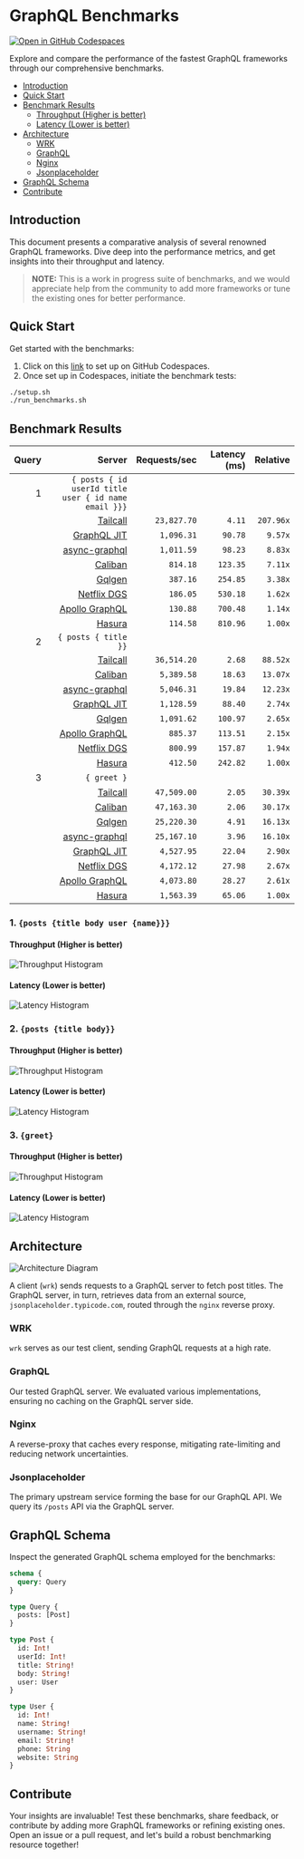 # GraphQL Benchmarks <!-- omit from toc -->

[![Open in GitHub Codespaces](https://github.com/codespaces/badge.svg)](https://codespaces.new/tailcallhq/graphql-benchmarks)

Explore and compare the performance of the fastest GraphQL frameworks through our comprehensive benchmarks.

- [Introduction](#introduction)
- [Quick Start](#quick-start)
- [Benchmark Results](#benchmark-results)
  - [Throughput (Higher is better)](#throughput-higher-is-better)
  - [Latency (Lower is better)](#latency-lower-is-better)
- [Architecture](#architecture)
  - [WRK](#wrk)
  - [GraphQL](#graphql)
  - [Nginx](#nginx)
  - [Jsonplaceholder](#jsonplaceholder)
- [GraphQL Schema](#graphql-schema)
- [Contribute](#contribute)

[Tailcall]: https://github.com/tailcallhq/tailcall
[Gqlgen]: https://github.com/99designs/gqlgen
[Apollo GraphQL]: https://github.com/apollographql/apollo-server
[Netflix DGS]: https://github.com/netflix/dgs-framework
[Caliban]: https://github.com/ghostdogpr/caliban
[async-graphql]: https://github.com/async-graphql/async-graphql
[Hasura]: https://github.com/hasura/graphql-engine
[GraphQL JIT]: https://github.com/zalando-incubator/graphql-jit

## Introduction

This document presents a comparative analysis of several renowned GraphQL frameworks. Dive deep into the performance metrics, and get insights into their throughput and latency.

> **NOTE:** This is a work in progress suite of benchmarks, and we would appreciate help from the community to add more frameworks or tune the existing ones for better performance.

## Quick Start

Get started with the benchmarks:

1. Click on this [link](https://codespaces.new/tailcallhq/graphql-benchmarks) to set up on GitHub Codespaces.
2. Once set up in Codespaces, initiate the benchmark tests:

```bash
./setup.sh
./run_benchmarks.sh
```

## Benchmark Results

<!-- PERFORMANCE_RESULTS_START -->

| Query | Server | Requests/sec | Latency (ms) | Relative |
|-------:|--------:|--------------:|--------------:|---------:|
| 1 | `{ posts { id userId title user { id name email }}}` |
|| [Tailcall] | `23,827.70` | `4.11` | `207.96x` |
|| [GraphQL JIT] | `1,096.31` | `90.78` | `9.57x` |
|| [async-graphql] | `1,011.59` | `98.23` | `8.83x` |
|| [Caliban] | `814.18` | `123.35` | `7.11x` |
|| [Gqlgen] | `387.16` | `254.85` | `3.38x` |
|| [Netflix DGS] | `186.05` | `530.18` | `1.62x` |
|| [Apollo GraphQL] | `130.88` | `700.48` | `1.14x` |
|| [Hasura] | `114.58` | `810.96` | `1.00x` |
| 2 | `{ posts { title }}` |
|| [Tailcall] | `36,514.20` | `2.68` | `88.52x` |
|| [Caliban] | `5,389.58` | `18.63` | `13.07x` |
|| [async-graphql] | `5,046.31` | `19.84` | `12.23x` |
|| [GraphQL JIT] | `1,128.59` | `88.40` | `2.74x` |
|| [Gqlgen] | `1,091.62` | `100.97` | `2.65x` |
|| [Apollo GraphQL] | `885.37` | `113.51` | `2.15x` |
|| [Netflix DGS] | `800.99` | `157.87` | `1.94x` |
|| [Hasura] | `412.50` | `242.82` | `1.00x` |
| 3 | `{ greet }` |
|| [Tailcall] | `47,509.00` | `2.05` | `30.39x` |
|| [Caliban] | `47,163.30` | `2.06` | `30.17x` |
|| [Gqlgen] | `25,220.30` | `4.91` | `16.13x` |
|| [async-graphql] | `25,167.10` | `3.96` | `16.10x` |
|| [GraphQL JIT] | `4,527.95` | `22.04` | `2.90x` |
|| [Netflix DGS] | `4,172.12` | `27.98` | `2.67x` |
|| [Apollo GraphQL] | `4,073.80` | `28.27` | `2.61x` |
|| [Hasura] | `1,563.39` | `65.06` | `1.00x` |

<!-- PERFORMANCE_RESULTS_END -->



### 1. `{posts {title body user {name}}}`
#### Throughput (Higher is better)

![Throughput Histogram](assets/req_sec_histogram1.png)

#### Latency (Lower is better)

![Latency Histogram](assets/latency_histogram1.png)

### 2. `{posts {title body}}`
#### Throughput (Higher is better)

![Throughput Histogram](assets/req_sec_histogram2.png)

#### Latency (Lower is better)

![Latency Histogram](assets/latency_histogram2.png)

### 3. `{greet}`
#### Throughput (Higher is better)

![Throughput Histogram](assets/req_sec_histogram3.png)

#### Latency (Lower is better)

![Latency Histogram](assets/latency_histogram3.png)

## Architecture

![Architecture Diagram](assets/architecture.png)

A client (`wrk`) sends requests to a GraphQL server to fetch post titles. The GraphQL server, in turn, retrieves data from an external source, `jsonplaceholder.typicode.com`, routed through the `nginx` reverse proxy.

### WRK

`wrk` serves as our test client, sending GraphQL requests at a high rate.

### GraphQL

Our tested GraphQL server. We evaluated various implementations, ensuring no caching on the GraphQL server side.

### Nginx

A reverse-proxy that caches every response, mitigating rate-limiting and reducing network uncertainties.

### Jsonplaceholder

The primary upstream service forming the base for our GraphQL API. We query its `/posts` API via the GraphQL server.

## GraphQL Schema

Inspect the generated GraphQL schema employed for the benchmarks:

```graphql
schema {
  query: Query
}

type Query {
  posts: [Post]
}

type Post {
  id: Int!
  userId: Int!
  title: String!
  body: String!
  user: User
}

type User {
  id: Int!
  name: String!
  username: String!
  email: String!
  phone: String
  website: String
}
```

## Contribute

Your insights are invaluable! Test these benchmarks, share feedback, or contribute by adding more GraphQL frameworks or refining existing ones. Open an issue or a pull request, and let's build a robust benchmarking resource together!
